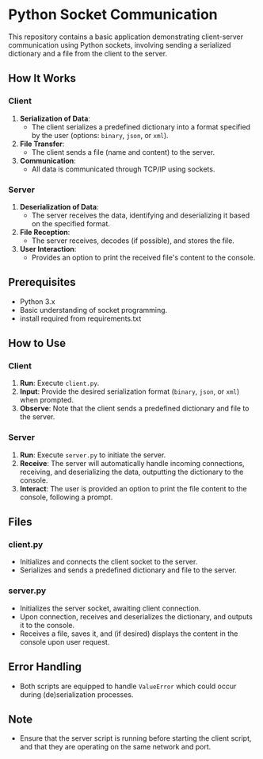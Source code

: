 # Python Socket Communication

This repository contains a basic application demonstrating client-server communication using Python sockets, involving sending a serialized dictionary and a file from the client to the server.

## How It Works

### Client

1. **Serialization of Data**:
   - The client serializes a predefined dictionary into a format specified by the user (options: `binary`, `json`, or `xml`).
2. **File Transfer**:
   - The client sends a file (name and content) to the server.
3. **Communication**:
   - All data is communicated through TCP/IP using sockets.

### Server

1. **Deserialization of Data**:
   - The server receives the data, identifying and deserializing it based on the specified format.
2. **File Reception**:
   - The server receives, decodes (if possible), and stores the file.
3. **User Interaction**:
   - Provides an option to print the received file's content to the console.

## Prerequisites

- Python 3.x
- Basic understanding of socket programming.
- install required from requirements.txt

## How to Use

### Client

1. **Run**: Execute `client.py`.
2. **Input**: Provide the desired serialization format (`binary`, `json`, or `xml`) when prompted.
3. **Observe**: Note that the client sends a predefined dictionary and file to the server.

### Server

1. **Run**: Execute `server.py` to initiate the server.
2. **Receive**: The server will automatically handle incoming connections, receiving, and deserializing the data, outputting the dictionary to the console.
3. **Interact**: The user is provided an option to print the file content to the console, following a prompt.

## Files

### client.py

- Initializes and connects the client socket to the server.
- Serializes and sends a predefined dictionary and file to the server.

### server.py

- Initializes the server socket, awaiting client connection.
- Upon connection, receives and deserializes the dictionary, and outputs it to the console.
- Receives a file, saves it, and (if desired) displays the content in the console upon user request.

## Error Handling

- Both scripts are equipped to handle `ValueError` which could occur during (de)serialization processes.

## Note

- Ensure that the server script is running before starting the client script, and that they are operating on the same network and port.
